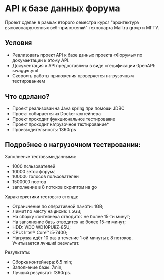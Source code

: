 <h1>API к базе данных форума</h1>
Проект сделан в рамках второго семестра курса "архитектура высоконагруженных веб-приложений" технопарка Mail.ru group и МГТУ.
<h2> Условия </h2>
<ul>
  <li>Реализовать проект API к базе данных проекта «Форумы» по документации к этому API.</li>
  <li>Документация к API предоставлена в виде спецификации OpenAPI: swagger.yml</li>
  <li>Скорость работы приложения проверяется нагрузочным тестированием</li>
</ul>
<h2>Что сделано?</h2>
<ul>
  <li>Проект реализован на Java spring при помощи JDBC</li>
  <li>Проект собирается из Docker контейнера</li>
  <li>Проект проходит функциональное тестирование</li>
  <li>Проект проходит нагрузочное тестирование*</li>
  <li>Производительность: 1360rps</li>
</ul>
<h2>Подробнее о нагрузочном тестировании:</h2>
Заполнение тестовыми данными:
<ul>
  <li>1000 пользователей</li>
  <li>10000 веток форума</li>
  <li>100000 голосов пользователей</li>
  <li>1500000 постов</li>
  <li>заполнение в 8 потоков скриптом на go</li>
</ul>
Характеристики тестового стенда:
<ul>
  <li>Ограничение по оперативной памяти: 1GB;</li>
  <li>Лимит по месту на диске: 1.5GB;</li>
  <li>На сборку контейнера отводится не более 15-ти минут;</li>
  <li>На заполнение базы отводится не более 15-ти минут;</li>
  <li>HDD: WDC WD10PURZ-85U;</li>
  <li>CPU: Intel® Core™ i5-7400;</li>
  <li>Нагрузка идёт 10 раз в течение 1-ой минуты в 8 потоков. Учитывается лучший результат.</li>
</ul>
Результаты: 
<ul>
  <li>Сборка контейнера: 6.5 min;</li>
  <li>Заполнение базы: 7min;</li>
  <li>Лучший результат: 1360rps.</li>
</ul>
